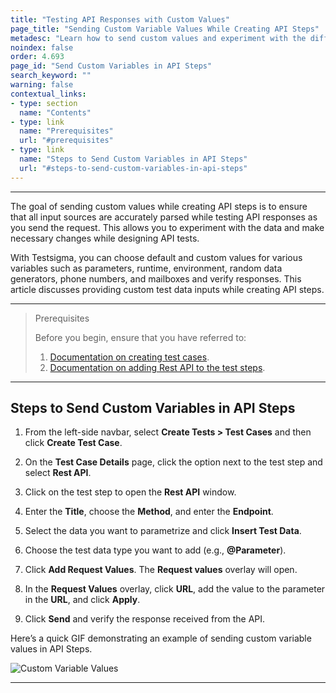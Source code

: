 ```yaml
---
title: "Testing API Responses with Custom Values"
page_title: "Sending Custom Variable Values While Creating API Steps"
metadesc: "Learn how to send custom values and experiment with the different types of test data | Testsigma allows you give inputs while testing an API responses in Testsigma"
noindex: false
order: 4.693
page_id: "Send Custom Variables in API Steps"
search_keyword: ""
warning: false
contextual_links:
- type: section
  name: "Contents" 
- type: link
  name: "Prerequisites"
  url: "#prerequisites"
- type: link
  name: "Steps to Send Custom Variables in API Steps"
  url: "#steps-to-send-custom-variables-in-api-steps"
---
```


---

The goal of sending custom values while creating API steps is to ensure that all input sources are accurately parsed while testing API responses as you send the request. This allows you to experiment with the data and make necessary changes while designing API tests. 

With Testsigma, you can choose default and custom values for various variables such as parameters, runtime, environment, random data generators, phone numbers, and mailboxes and verify responses. This article discusses providing custom test data inputs while creating API steps.


---

> <p id="prerequisites">Prerequisites</p>
>
> Before you begin, ensure that you have referred to:
> 1. [Documentation on creating test cases](https://testsigma.com/docs/test-cases/manage/add-edit-delete/#create-test-case).
> 2. [Documentation on adding Rest API to the test steps](https://testsigma.com/docs/test-cases/step-types/rest-api/#add-restful-api-in-test-steps).

---

## **Steps to Send Custom Variables in API Steps**

1. From the left-side navbar, select **Create Tests > Test Cases** and then click **Create Test Case**.

2. On the **Test Case Details** page, click the option next to the test step and select **Rest API**.

3. Click on the test step to open the **Rest API** window.

4. Enter the **Title**, choose the **Method**, and enter the **Endpoint**.

5. Select the data you want to parametrize and click **Insert Test Data**.

6. Choose the test data type you want to add (e.g., **@Parameter**).

7. Click **Add Request Values**. The **Request values** overlay will open. 

8. In the **Request Values** overlay, click **URL**, add the value to the parameter in the **URL**, and click **Apply**.

9. Click **Send** and verify the response received from the API.


Here’s a quick GIF demonstrating an example of sending custom variable values in API Steps. 

![Custom Variable Values](https://s3.amazonaws.com/static-docs.testsigma.com/new_images/projects/applications/MockAPI.gif)

---